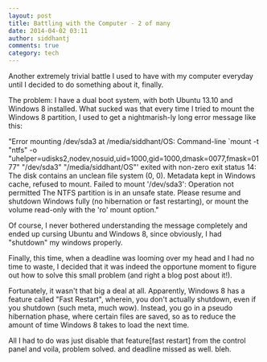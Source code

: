```yaml
---
layout: post
title: Battling with the Computer - 2 of many
date: 2014-04-02 03:11
author: siddhantj
comments: true
category: tech
---
```

Another extremely trivial battle I used to have with my computer everyday until I decided to do something about it, finally.

The problem: I have a dual boot system, with both Ubuntu 13.10 and Windows 8 installed. What sucked was that every time I tried to mount the Windows 8 partition, I used to get a nightmarish-ly long error message like this:

"Error mounting /dev/sda3 at /media/siddhant/OS: Command-line `mount -t "ntfs" -o "uhelper=udisks2,nodev,nosuid,uid=1000,gid=1000,dmask=0077,fmask=0177" "/dev/sda3" "/media/siddhant/OS"' exited with non-zero exit status 14: The disk contains an unclean file system (0, 0).
Metadata kept in Windows cache, refused to mount.
Failed to mount '/dev/sda3': Operation not permitted
The NTFS partition is in an unsafe state. Please resume and shutdown
Windows fully (no hibernation or fast restarting), or mount the volume
read-only with the 'ro' mount option."

Of course, I never bothered understanding the message completely and ended up cursing Ubuntu and Windows 8, since obviously, I had "shutdown" my windows properly.

Finally, this time, when a deadline was looming over my head and I had no time to waste, I decided that it was indeed the opportune moment to figure out how to solve this small problem (and right a blog post about it!).

Fortunately, it wasn't that big a deal at all. Apparently, Windows 8 has a feature called "Fast Restart", wherein, you don't actually shutdown, even if you shutdown (such meta, much wow). Instead, you go in a pseudo hibernation phase, where certain files are saved, so as to reduce the amount of time Windows 8 takes to load the next time.

All I had to do was just disable that feature[fast restart] from the control panel and voila, problem solved.
and deadline missed as well. bleh.
